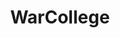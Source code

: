 ---
title: WarCollege
crosslinks:
- AskHistorians
- wma
- HephaestusAetnaean
- ShitAmericansSay
- WarshipPorn
- TankPorn
- pireThoughts
- MedievalHistory
---